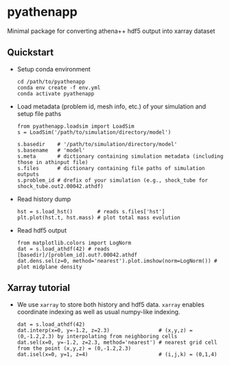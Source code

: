 # pyathenapp
Minimal package for converting athena++ hdf5 output into xarray dataset

## Quickstart
* Setup conda environment
  ```
  cd /path/to/pyathenapp
  conda env create -f env.yml
  conda activate pyathenapp
  ```
* Load metadata (problem id, mesh info, etc.) of your simulation and setup file paths
  ```
  from pyathenapp.loadsim import LoadSim
  s = LoadSim('/path/to/simulation/directory/model')
  
  s.basedir    # '/path/to/simulation/directory/model'
  s.basename   # 'model'
  s.meta       # dictionary containing simulation metadata (including those in athinput file)
  s.files      # dictionary containing file paths of simulation outputs
  s.problem_id # drefix of your simulation (e.g., shock_tube for shock_tube.out2.00042.athdf)
  ```
* Read history dump
  ```
  hst = s.load_hst()        # reads s.files['hst']
  plt.plot(hst.t, hst.mass) # plot total mass evolution
  ```
* Read hdf5 output
  ```
  from matplotlib.colors import LogNorm
  dat = s.load_athdf(42) # reads [basedir]/[problem_id].out?.00042.athdf
  dat.dens.sel(z=0, method='nearest').plot.imshow(norm=LogNorm()) # plot midplane density
  ```

## Xarray tutorial
* We use `xarray` to store both history and hdf5 data. `xarray` enables coordinate indexing as well as usual numpy-like indexing.
  ```
  dat = s.load_athdf(42)
  dat.interp(x=0, y=-1.2, z=2.3)                # (x,y,z) = (0,-1.2,2.3) by interpolating from neighboring cells
  dat.sel(x=0, y=-1.2, z=2.3, method='nearest') # nearest grid cell from the point (x,y,z) = (0,-1.2,2.3)
  dat.isel(x=0, y=1, z=4)                       # (i,j,k) = (0,1,4)
  ```
